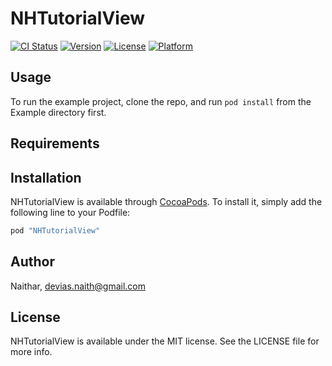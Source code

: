 # NHTutorialView

[![CI Status](http://img.shields.io/travis/Naithar/NHTutorialView.svg?style=flat)](https://travis-ci.org/Naithar/NHTutorialView)
[![Version](https://img.shields.io/cocoapods/v/NHTutorialView.svg?style=flat)](http://cocoapods.org/pods/NHTutorialView)
[![License](https://img.shields.io/cocoapods/l/NHTutorialView.svg?style=flat)](http://cocoapods.org/pods/NHTutorialView)
[![Platform](https://img.shields.io/cocoapods/p/NHTutorialView.svg?style=flat)](http://cocoapods.org/pods/NHTutorialView)

## Usage

To run the example project, clone the repo, and run `pod install` from the Example directory first.

## Requirements

## Installation

NHTutorialView is available through [CocoaPods](http://cocoapods.org). To install
it, simply add the following line to your Podfile:

```ruby
pod "NHTutorialView"
```

## Author

Naithar, devias.naith@gmail.com

## License

NHTutorialView is available under the MIT license. See the LICENSE file for more info.
